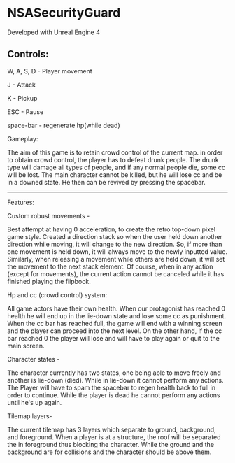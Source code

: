 # NSASecurityGuard

Developed with Unreal Engine 4

Controls:
---
W, A, S, D  - Player movement

J           - Attack

K           - Pickup

ESC         - Pause

space-bar   - regenerate hp(while dead)

Gameplay:

The aim of this game is to retain crowd control of the current map. in order to obtain crowd control, the player has to defeat drunk people.
The drunk type will damage all types of people, and if any normal people die, some cc will be lost. The main character cannot be killed,
but he will lose cc and be in a downed state. He then can be revived by pressing the spacebar. 

---

Features:

Custom robust movements -

Best attempt at having 0 acceleration, to create the retro top-down pixel game style.
Created a direction stack so when the user held down another direction while moving, it will change to the new direction.
So, if more than one movement is held down, it will always move to the newly inputted value.
Similarly, when releasing a movement while others are held down, it will set the movement to the next stack element.
Of course, when in any action (except for movements), the current action cannot be canceled while it has finished playing the flipbook. 

Hp and cc (crowd control) system:

All game actors have their own health. When our protagonist has reached 0 health he will end up in the lie-down state and lose some cc as punishment.
When the cc bar has reached full, the game will end with a winning screen and the player can proceed into the next level. On the other hand, if the cc bar reached 0 the player
will lose and will have to play again or quit to the main screen.


Character states - 

The character currently has two states, one being able to move freely and another is lie-down (died). While in lie-down it cannot perform any actions.
The Player will have to spam the spacebar to regen health back to full in order to continue. While the player is dead he cannot perform any actions until he's up again.

Tilemap layers-

The current tilemap has 3 layers which separate to ground, background, and foreground. When a player is at a structure,
the roof will be separated the in foreground thus blocking the character.
While the ground and the background are for collisions and the character should be above them.
